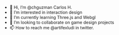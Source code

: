 - 👋 Hi, I’m @chguzman Carlos H.
- 👀 I’m interested in interaction design
- 🌱 I’m currently learning Three.js and Webgl
- 💞️ I’m looking to collaborate on game design projects
- 📫 How to reach me @artifexludi in twitter.

<!---
chguzman/chguzman is a ✨ special ✨ repository because its `README.md` (this file) appears on your GitHub profile.
You can click the Preview link to take a look at your changes.
--->
